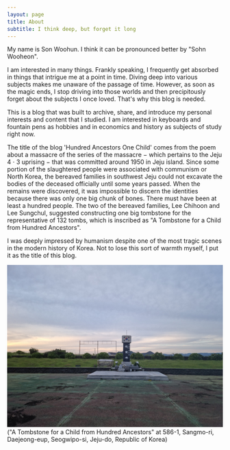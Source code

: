 ```yaml
---
layout: page
title: About
subtitle: I think deep, but forget it long
---
```


My name is Son Woohun. I think it can be pronounced better by "Sohn Wooheon".

I am interested in many things. Frankly speaking, I frequently get absorbed in things that intrigue me at a point in time. Diving deep into various subjects makes me unaware of the passage of time. However, as soon as the magic ends, I stop driving into those worlds and then precipitously forget about the subjects I once loved. That's why this blog is needed.

This is a blog that was built to archive, share, and introduce my personal interests and content that I studied. I am interested in keyboards and fountain pens as hobbies and in economics and history as subjects of study right now.

The title of the blog 'Hundred Ancestors One Child' comes from the poem about a massacre of the series of the massacre $-$
which pertains to the Jeju 4 $\cdot$ 3 uprising
$-$ that was committed around 1950 in Jeju island. Since some portion of the slaughtered people were associated with communism or North Korea, the bereaved families in southwest Jeju could not excavate the bodies of the deceased officially until some years passed. When the remains were discovered, it was impossible to discern the identities because there was only one big chunk of bones. There must have been at least a hundred people. The two of the bereaved families, Lee Chihoon and Lee Sungchul, suggested constructing one big tombstone for the representative of 132 tombs, which is inscribed as "A Tombstone for a Child from Hundred Ancestors".

I was deeply impressed by humanism despite one of the most tragic scenes in the modern history of Korea. Not to lose this sort of warmth myself, I put it as the title of this blog.

![A Tombstone for a Child from Hundred Ancestors](assets/img/monument_HAOC.jpg)
("A Tombstone for a Child from Hundred Ancestors" at 586-1, Sangmo-ri, Daejeong-eup, Seogwipo-si, Jeju-do, Republic of Korea)
